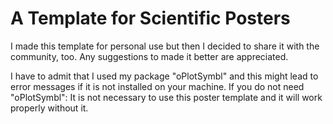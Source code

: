 # A Template for Scientific Posters

I made this template for personal use but then I decided to share it with the community, too. Any suggestions to made it better are appreciated.

I have to admit that I used my package "oPlotSymbl" and this might lead to error messages if it is not installed on your machine. If you do not need "oPlotSymbl": It is not necessary to use this poster template and it will work properly without it. 
